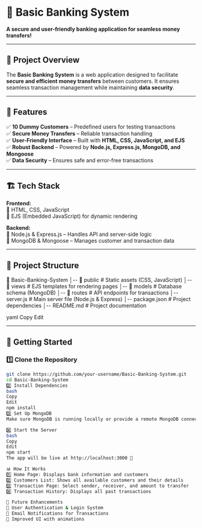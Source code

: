 # 🏦 Basic Banking System  
**A secure and user-friendly banking application for seamless money transfers!**  

---

## 📌 Project Overview  
The **Basic Banking System** is a web application designed to facilitate **secure and efficient money transfers** between customers. It ensures seamless transaction management while maintaining **data security**.  

---

## 🚀 Features  
✅ **10 Dummy Customers** – Predefined users for testing transactions  
✅ **Secure Money Transfers** – Reliable transaction handling  
✅ **User-Friendly Interface** – Built with **HTML, CSS, JavaScript, and EJS**  
✅ **Robust Backend** – Powered by **Node.js, Express.js, MongoDB, and Mongoose**  
✅ **Data Security** – Ensures safe and error-free transactions  

---

## 🏗 Tech Stack  
**Frontend:**  
🔹 HTML, CSS, JavaScript  
🔹 EJS (Embedded JavaScript) for dynamic rendering  

**Backend:**  
🔹 Node.js & Express.js – Handles API and server-side logic  
🔹 MongoDB & Mongoose – Manages customer and transaction data  

---

## 📂 Project Structure  
📁 Basic-Banking-System
│-- 📂 public # Static assets (CSS, JavaScript)
│-- 📂 views # EJS templates for rendering pages
│-- 📂 models # Database schema (MongoDB)
│-- 📂 routes # API endpoints for transactions
│-- server.js # Main server file (Node.js & Express)
│-- package.json # Project dependencies
│-- README.md # Project documentation

yaml
Copy
Edit

---

## 🚀 Getting Started  
### 1️⃣ Clone the Repository  
```bash
git clone https://github.com/your-username/Basic-Banking-System.git
cd Basic-Banking-System
2️⃣ Install Dependencies
bash
Copy
Edit
npm install
3️⃣ Set Up MongoDB
Make sure MongoDB is running locally or provide a remote MongoDB connection string.

4️⃣ Start the Server
bash
Copy
Edit
npm start
The app will be live at http://localhost:3000 🚀

📊 How It Works
1️⃣ Home Page: Displays bank information and customers
2️⃣ Customers List: Shows all available customers and their details
3️⃣ Transaction Page: Select sender, receiver, and amount to transfer
4️⃣ Transaction History: Displays all past transactions

🎯 Future Enhancements
🔹 User Authentication & Login System
🔹 Email Notifications for Transactions
🔹 Improved UI with animations
